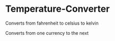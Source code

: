 # Temperature-Converter

Converts from fahrenheit to celsius to kelvin

Converts from one currency to the next
